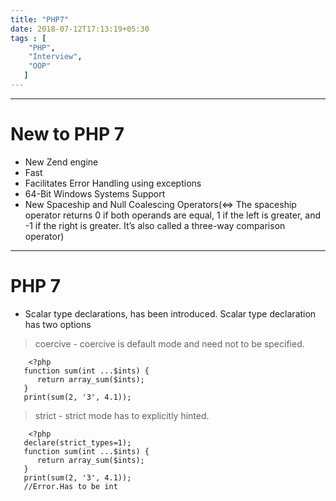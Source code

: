 ```yaml
---
title: "PHP7"
date: 2018-07-12T17:13:19+05:30
tags : [
    "PHP",
    "Interview",
    "OOP"
   ]
---
```


---------

# New to PHP 7
- New Zend engine
- Fast
- Facilitates Error Handling using exceptions
- 64-Bit Windows Systems Support
- New Spaceship and Null Coalescing Operators(<=> The spaceship operator returns 0 if both operands are equal, 1 if the left is greater, 
	and -1 if the right is greater. It’s also called a three-way comparison operator)

---



# PHP 7

- Scalar type declarations, has been introduced. Scalar type declaration has two options 
> coercive - coercive is default mode and need not to be specified.

```
	<?php
   function sum(int ...$ints) {
      return array_sum($ints);
   }
   print(sum(2, '3', 4.1));

```

> strict - strict mode has to explicitly hinted.


```
	<?php
   declare(strict_types=1);
   function sum(int ...$ints) {
      return array_sum($ints);
   }
   print(sum(2, '3', 4.1));
   //Error.Has to be int
   
```
